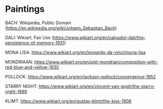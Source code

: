 # Paintings

BACH: Wikipedia, Public Domain (https://en.wikipedia.org/wiki/Johann_Sebastian_Bach)

DALI: Wikiart, Fair Use (https://www.wikiart.org/en/salvador-dali/the-persistence-of-memory-1931)

MONA LISA: https://www.wikiart.org/en/leonardo-da-vinci/mona-lisa

MONDRIAAN: https://www.wikiart.org/en/piet-mondrian/composition-with-red-blue-and-yellow-1930

POLLOCK: https://www.wikiart.org/en/jackson-pollock/convergence-1952

STARRY NIGHT: https://www.wikiart.org/en/vincent-van-gogh/the-starry-night-1889

KLIMT: https://www.wikiart.org/en/gustav-klimt/the-kiss-1908
